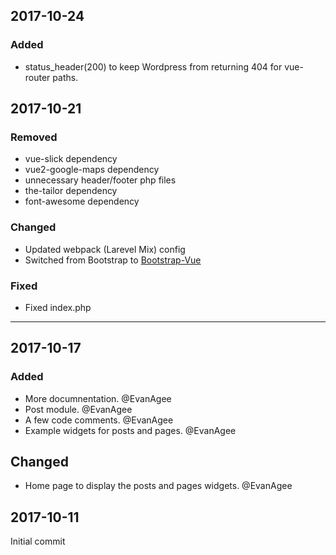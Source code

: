 ## 2017-10-24
### Added
- status_header(200) to keep Wordpress from returning 404 for vue-router paths.

## 2017-10-21
### Removed
- vue-slick dependency
- vue2-google-maps dependency
- unnecessary header/footer php files
- the-tailor dependency
- font-awesome dependency

### Changed
- Updated webpack (Larevel Mix) config
- Switched from Bootstrap to [Bootstrap-Vue](https://bootstrap-vue.js.org)

### Fixed
- Fixed index.php

---------

## 2017-10-17
### Added
- More documnentation. @EvanAgee
- Post module. @EvanAgee
- A few code comments. @EvanAgee
- Example widgets for posts and pages. @EvanAgee

## Changed
- Home page to display the posts and pages widgets. @EvanAgee

## 2017-10-11
Initial commit